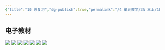 ```yaml
---
{"title":"10 总复习","dg-publish":true,"permalink":"/4 单元教学/3A 三上/10 总复习/","dgPassFrontmatter":true,"noteIcon":""}
---
```




## 电子教材

<p class="grid-4">
	<img loading="lazy" decoding="async" src="https://book.pep.com.cn/1221001301141/files/mobile/114.jpg">
	<img loading="lazy" decoding="async" src="https://book.pep.com.cn/1221001301141/files/mobile/115.jpg">
	<img loading="lazy" decoding="async" src="https://book.pep.com.cn/1221001301141/files/mobile/116.jpg">
	<img loading="lazy" decoding="async" src="https://book.pep.com.cn/1221001301141/files/mobile/117.jpg">
	<img loading="lazy" decoding="async" src="https://book.pep.com.cn/1221001301141/files/mobile/118.jpg">
	<img loading="lazy" decoding="async" src="https://book.pep.com.cn/1221001301141/files/mobile/119.jpg">
	<img loading="lazy" decoding="async" src="https://book.pep.com.cn/1221001301141/files/mobile/120.jpg">
</p>
